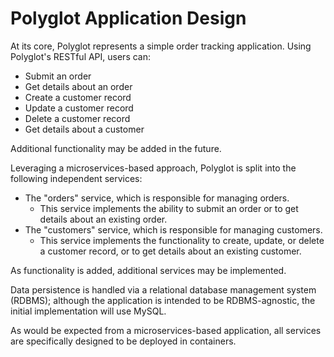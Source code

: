 # Polyglot Application Design

At its core, Polyglot represents a simple order tracking application. Using Polyglot's RESTful API, users can:

* Submit an order
* Get details about an order
* Create a customer record
* Update a customer record
* Delete a customer record
* Get details about a customer

Additional functionality may be added in the future.

Leveraging a microservices-based approach, Polyglot is split into the following independent services:

* The "orders" service, which is responsible for managing orders.
  * This service implements the ability to submit an order or to get details about an existing order.
* The "customers" service, which is responsible for managing customers.
  * This service implements the functionality to create, update, or delete a customer record, or to get details about an existing customer.

As functionality is added, additional services may be implemented.

Data persistence is handled via a relational database management system (RDBMS); although the application is intended to be RDBMS-agnostic, the initial implementation will use MySQL.

As would be expected from a microservices-based application, all services are specifically designed to be deployed in containers.
